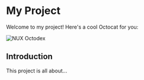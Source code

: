 # My Project

Welcome to my project! Here's a cool Octocat for you:

![NUX Octodex](https://octodex.github.com/images/NUX_Octodex.gif)

## Introduction

This project is all about...


<!--
**Arpitk25/Arpitk25** is a ✨ _special_ ✨ repository because its `README.md` (this file) appears on your GitHub profile.

Here are some ideas to get you started:

- 🔭 I’m currently working on ...
- 🌱 I’m currently learning ...
- 👯 I’m looking to collaborate on ...
- 🤔 I’m looking for help with ...
- 💬 Ask me about ...
- 📫 How to reach me: ...
- 😄 Pronouns: ...
- ⚡ Fun fact: ...
-->
